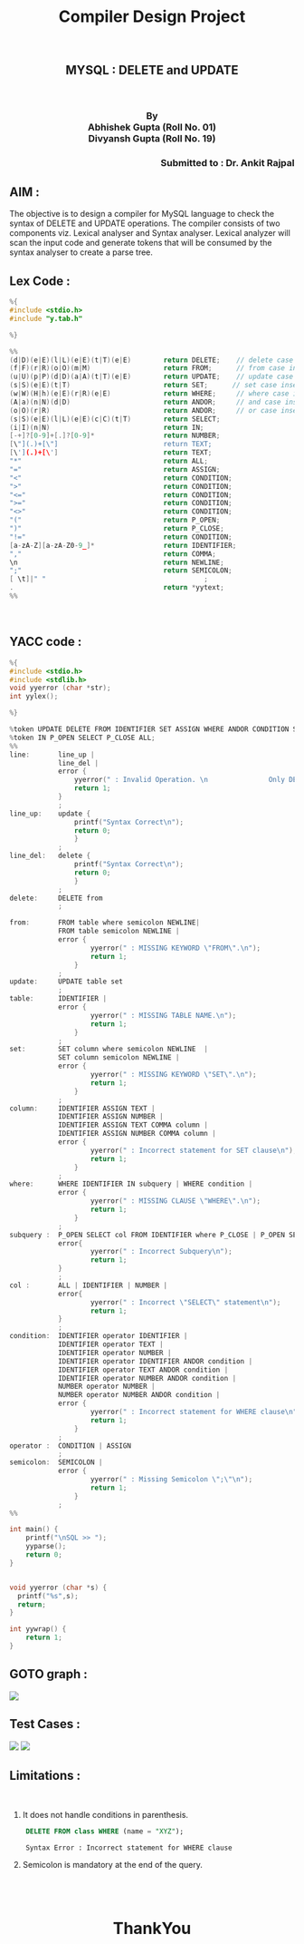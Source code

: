 <h1 style="text-align: center;"> Compiler Design Project </h1>
<br>
<h2 style = "text-align : center;"> MYSQL : DELETE and UPDATE </h2>
<br>
<h3 style="text-align: center;"> By <br> Abhishek Gupta (Roll No. 01) <br> Divyansh Gupta (Roll No. 19) </h3>
<h3 style="text-align: right;"> Submitted to : Dr. Ankit Rajpal </h3>

<div>
<h2>AIM : </h2>
The objective is to design a compiler for MySQL language to check the syntax of DELETE and UPDATE operations. The compiler consists of two components viz. Lexical analyser and Syntax analyser. Lexical analyzer will scan the input code and generate tokens that will be consumed by the syntax analyser to create a parse tree.</div>


## Lex Code : 

``` c
%{
#include <stdio.h>
#include "y.tab.h"

%}

%%
(d|D)(e|E)(l|L)(e|E)(t|T)(e|E)        return DELETE;    // delete case insensitive
(f|F)(r|R)(o|O)(m|M)                  return FROM;      // from case insensitive
(u|U)(p|P)(d|D)(a|A)(t|T)(e|E)        return UPDATE;    // update case insensitive
(s|S)(e|E)(t|T)                       return SET;      // set case insensitive
(w|W)(H|h)(e|E)(r|R)(e|E)             return WHERE;     // where case insensitive  
(A|a)(n|N)(d|D)                       return ANDOR;     // and case insensitive  
(o|O)(r|R)                            return ANDOR;     // or case insensitive
(s|S)(e|E)(l|L)(e|E)(c|C)(t|T)        return SELECT;
(i|I)(n|N)                            return IN;
[-+]?[0-9]+[.]?[0-9]*                 return NUMBER;
[\"](.)+[\"]                          return TEXT;
[\'](.)+[\']                          return TEXT;
"*"                                   return ALL;
"="                                   return ASSIGN;
"<"                                   return CONDITION;
">"                                   return CONDITION;
"<="                                  return CONDITION;
">="                                  return CONDITION;
"<>"                                  return CONDITION;
"("                                   return P_OPEN;
")"                                   return P_CLOSE;
"!="                                  return CONDITION;
[a-zA-Z][a-zA-Z0-9_]*                 return IDENTIFIER;
","                                   return COMMA;
\n                                    return NEWLINE;
";"                                   return SEMICOLON;
[ \t]|" "                                       ;
.                                     return *yytext;
%%


```


<br>

## YACC code : 

```c
%{
#include <stdio.h>
#include <stdlib.h>
void yyerror (char *str);
int yylex();

%}

%token UPDATE DELETE FROM IDENTIFIER SET ASSIGN WHERE ANDOR CONDITION SEMICOLON TEXT NUMBER COMMA NEWLINE ;
%token IN P_OPEN SELECT P_CLOSE ALL;
%%
line:       line_up | 
            line_del |
            error {
                yyerror(" : Invalid Operation. \n               Only DELETE and UPDATE operations are allowed.\n");
                return 1;
            }
            ;
line_up:    update { 
                printf("Syntax Correct\n");
                return 0;
                } 
            ;
line_del:   delete { 
                printf("Syntax Correct\n");
                return 0;
                }
            ;
delete:     DELETE from 
	        ;

from:       FROM table where semicolon NEWLINE| 
            FROM table semicolon NEWLINE | 
            error { 
                    yyerror(" : MISSING KEYWORD \"FROM\".\n");
                    return 1;
                }
	        ;
update:     UPDATE table set 
		    ; 
table:      IDENTIFIER | 
		    error { 
                    yyerror(" : MISSING TABLE NAME.\n");
                    return 1;
                }
		    ; 
set:        SET column where semicolon NEWLINE  | 
		    SET column semicolon NEWLINE |
		    error { 
                    yyerror(" : MISSING KEYWORD \"SET\".\n");
                    return 1;
                }
		    ;
column:     IDENTIFIER ASSIGN TEXT | 
    		IDENTIFIER ASSIGN NUMBER | 
		    IDENTIFIER ASSIGN TEXT COMMA column | 
		    IDENTIFIER ASSIGN NUMBER COMMA column |
	    	error { 
                    yyerror(" : Incorrect statement for SET clause\n");
                    return 1;
                }
		    ;
where:      WHERE IDENTIFIER IN subquery | WHERE condition |
		    error { 
                    yyerror(" : MISSING CLAUSE \"WHERE\".\n");
                    return 1;
                }
		    ;
subquery :  P_OPEN SELECT col FROM IDENTIFIER where P_CLOSE | P_OPEN SELECT col FROM IDENTIFIER P_CLOSE |
			error{
					yyerror(" : Incorrect Subquery\n");
					return 1;
			}
            ;
col :       ALL | IDENTIFIER | NUMBER |
            error{
                    yyerror(" : Incorrect \"SELECT\" statement\n");
                    return 1;
            }
            ; 
condition:  IDENTIFIER operator IDENTIFIER |
			IDENTIFIER operator TEXT |
			IDENTIFIER operator NUMBER |
			IDENTIFIER operator IDENTIFIER ANDOR condition |
			IDENTIFIER operator TEXT ANDOR condition |
			IDENTIFIER operator NUMBER ANDOR condition |
			NUMBER operator NUMBER |
			NUMBER operator NUMBER ANDOR condition |
			error {
				    yyerror(" : Incorrect statement for WHERE clause\n");			
				    return 1;
			    }
			;
operator :  CONDITION | ASSIGN 
            ;
semicolon:  SEMICOLON | 
            error {
                    yyerror(" : Missing Semicolon \";\"\n"); 
                    return 1;
                }
            ;
%%

int main() {
	printf("\nSQL >> ");
	yyparse();              
	return 0;    
}


void yyerror (char *s) {       
  printf("%s",s);
  return;
}

int yywrap() {
	return 1;
}
```

## GOTO graph : 


<img src="grp.svg">

## Test Cases : 

<img src="testcases/1.png">
<img src="testcases/2.png">


## Limitations : 
<br>

1. It does not handle conditions in parenthesis.
```sql
	DELETE FROM class WHERE (name = "XYZ");
```
```
	Syntax Error : Incorrect statement for WHERE clause
```
2. Semicolon is mandatory at the end of the query.  

<br><br><h1 style = "text-align: center;"> ThankYou </h2>
